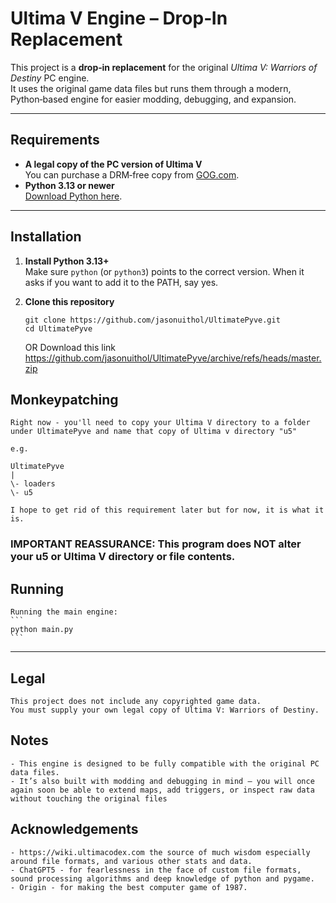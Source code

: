 # Ultima V Engine – Drop‑In Replacement

This project is a **drop‑in replacement** for the original *Ultima V: Warriors of Destiny* PC engine.  
It uses the original game data files but runs them through a modern, Python‑based engine for easier modding, debugging, and expansion.

---

## Requirements

- **A legal copy of the PC version of Ultima V**  
  You can purchase a DRM‑free copy from [GOG.com](https://www.gog.com/en/game/ultima_4_5_6).
- **Python 3.13 or newer**  
  [Download Python here](https://www.python.org/downloads/).

---

## Installation

1. **Install Python 3.13+**  
   Make sure `python` (or `python3`) points to the correct version.  When it asks if you want to add it to the PATH, say yes.

2. **Clone this repository**  
   ```
   git clone https://github.com/jasonuithol/UltimatePyve.git
   cd UltimatePyve
   ```
   OR
   Download this link https://github.com/jasonuithol/UltimatePyve/archive/refs/heads/master.zip
   
## Monkeypatching

    Right now - you'll need to copy your Ultima V directory to a folder under UltimatePyve and name that copy of Ultima v directory "u5"

    e.g.

    UltimatePyve
    |
    \- loaders
    \- u5

    I hope to get rid of this requirement later but for now, it is what it is.

### IMPORTANT REASSURANCE: This program does NOT alter your u5 or Ultima V directory or file contents.

## Running

    Running the main engine:
    ```
    python main.py
    ```

---

## Legal
    
    This project does not include any copyrighted game data.
    You must supply your own legal copy of Ultima V: Warriors of Destiny.
    
## Notes

    - This engine is designed to be fully compatible with the original PC data files.
    - It’s also built with modding and debugging in mind — you will once again soon be able to extend maps, add triggers, or inspect raw data without touching the original files

## Acknowledgements

    - https://wiki.ultimacodex.com the source of much wisdom especially around file formats, and various other stats and data.
    - ChatGPT5 - for fearlessness in the face of custom file formats, sound processing algorithms and deep knowledge of python and pygame.
    - Origin - for making the best computer game of 1987.
